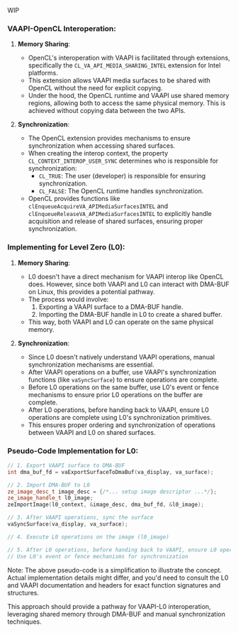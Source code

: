 WIP

### VAAPI-OpenCL Interoperation:

1. **Memory Sharing**:
    - OpenCL's interoperation with VAAPI is facilitated through extensions, specifically the `CL_VA_API_MEDIA_SHARING_INTEL` extension for Intel platforms.
    - This extension allows VAAPI media surfaces to be shared with OpenCL without the need for explicit copying.
    - Under the hood, the OpenCL runtime and VAAPI use shared memory regions, allowing both to access the same physical memory. This is achieved without copying data between the two APIs.

2. **Synchronization**:
    - The OpenCL extension provides mechanisms to ensure synchronization when accessing shared surfaces. 
    - When creating the interop context, the property `CL_CONTEXT_INTEROP_USER_SYNC` determines who is responsible for synchronization:
        - `CL_TRUE`: The user (developer) is responsible for ensuring synchronization.
        - `CL_FALSE`: The OpenCL runtime handles synchronization.
    - OpenCL provides functions like `clEnqueueAcquireVA_APIMediaSurfacesINTEL` and `clEnqueueReleaseVA_APIMediaSurfacesINTEL` to explicitly handle acquisition and release of shared surfaces, ensuring proper synchronization.

### Implementing for Level Zero (L0):

1. **Memory Sharing**:
    - L0 doesn't have a direct mechanism for VAAPI interop like OpenCL does. However, since both VAAPI and L0 can interact with DMA-BUF on Linux, this provides a potential pathway.
    - The process would involve:
        1. Exporting a VAAPI surface to a DMA-BUF handle.
        2. Importing the DMA-BUF handle in L0 to create a shared buffer.
    - This way, both VAAPI and L0 can operate on the same physical memory.

2. **Synchronization**:
    - Since L0 doesn't natively understand VAAPI operations, manual synchronization mechanisms are essential.
    - After VAAPI operations on a buffer, use VAAPI's synchronization functions (like `vaSyncSurface`) to ensure operations are complete.
    - Before L0 operations on the same buffer, use L0's event or fence mechanisms to ensure prior L0 operations on the buffer are complete.
    - After L0 operations, before handing back to VAAPI, ensure L0 operations are complete using L0's synchronization primitives.
    - This ensures proper ordering and synchronization of operations between VAAPI and L0 on shared surfaces.

### Pseudo-Code Implementation for L0:

```cpp
// 1. Export VAAPI surface to DMA-BUF
int dma_buf_fd = vaExportSurfaceToDmaBuf(va_display, va_surface);

// 2. Import DMA-BUF to L0
ze_image_desc_t image_desc = {/*... setup image descriptor ...*/};
ze_image_handle_t l0_image;
zeImportImage(l0_context, &image_desc, dma_buf_fd, &l0_image);

// 3. After VAAPI operations, sync the surface
vaSyncSurface(va_display, va_surface);

// 4. Execute L0 operations on the image (l0_image)

// 5. After L0 operations, before handing back to VAAPI, ensure L0 operations are done
// Use L0's event or fence mechanisms for synchronization
```

Note: The above pseudo-code is a simplification to illustrate the concept. Actual implementation details might differ, and you'd need to consult the L0 and VAAPI documentation and headers for exact function signatures and structures.

This approach should provide a pathway for VAAPI-L0 interoperation, leveraging shared memory through DMA-BUF and manual synchronization techniques.